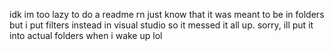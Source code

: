 idk im too lazy to do a readme rn just know that it was meant to be in folders but i put filters instead in visual studio so it messed it all up. sorry, ill put it into actual folders when i wake up lol
